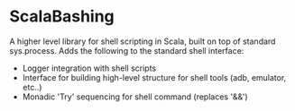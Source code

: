 # ScalaBashing
A higher level library for shell scripting in Scala, built on top of standard sys.process. Adds the following to the standard shell interface:

  * Logger integration with shell scripts
  * Interface for building high-level structure for shell tools (adb, emulator, etc..)
  * Monadic 'Try' sequencing for shell command (replaces '&&')
